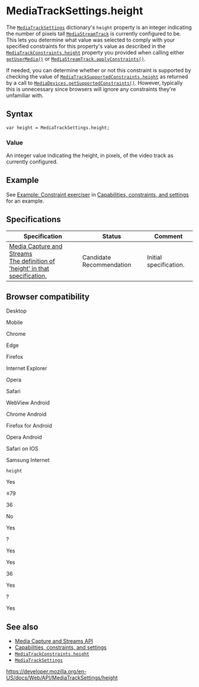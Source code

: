 # MediaTrackSettings.height

The [`MediaTrackSettings`](../mediatracksettings) dictionary's `height` property is an integer indicating the number of pixels tall [`MediaStreamTrack`](../mediastreamtrack) is currently configured to be. This lets you determine what value was selected to comply with your specified constraints for this property's value as described in the [`MediaTrackConstraints.height`](../mediatrackconstraints/height) property you provided when calling either [`getUserMedia()`](../mediadevices/getusermedia) or [`MediaStreamTrack.applyConstraints()`](../mediastreamtrack/applyconstraints).

If needed, you can determine whether or not this constraint is supported by checking the value of [`MediaTrackSupportedConstraints.height`](../mediatracksupportedconstraints/height) as returned by a call to [`MediaDevices.getSupportedConstraints()`](../mediadevices/getsupportedconstraints). However, typically this is unnecessary since browsers will ignore any constraints they're unfamiliar with.

## Syntax

    var height = MediaTrackSettings.height;

### Value

An integer value indicating the height, in pixels, of the video track as currently configured.

## Example

See [Example: Constraint exerciser](#) in [Capabilities, constraints, and settings](../media_streams_api/constraints) for an example.

## Specifications

<table><thead><tr class="header"><th>Specification</th><th>Status</th><th>Comment</th></tr></thead><tbody><tr class="odd"><td><a href="https://w3c.github.io/mediacapture-main/#dom-mediatracksettings-height">Media Capture and Streams<br />
<span class="small">The definition of 'height' in that specification.</span></a></td><td><span class="spec-cr">Candidate Recommendation</span></td><td>Initial specification.</td></tr></tbody></table>

## Browser compatibility

Desktop

Mobile

Chrome

Edge

Firefox

Internet Explorer

Opera

Safari

WebView Android

Chrome Android

Firefox for Android

Opera Android

Safari on IOS

Samsung Internet

`height`

Yes

≤79

36

No

Yes

?

Yes

Yes

36

Yes

?

Yes

## See also

- [Media Capture and Streams API](../media_streams_api)
- [Capabilities, constraints, and settings](../media_streams_api/constraints)
- [`MediaTrackConstraints.height`](../mediatrackconstraints/height)
- [`MediaTrackSettings`](../mediatracksettings)

<a href="https://developer.mozilla.org/en-US/docs/Web/API/MediaTrackSettings/height" class="_attribution-link">https://developer.mozilla.org/en-US/docs/Web/API/MediaTrackSettings/height</a>

